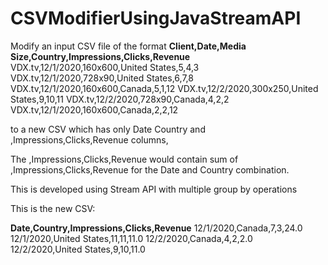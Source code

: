 # CSVModifierUsingJavaStreamAPI

Modify an input CSV file of the format **Client,Date,Media Size,Country,Impressions,Clicks,Revenue**
VDX.tv,12/1/2020,160x600,United States,5,4,3
VDX.tv,12/1/2020,728x90,United States,6,7,8
VDX.tv,12/1/2020,160x600,Canada,5,1,12
VDX.tv,12/2/2020,300x250,United States,9,10,11
VDX.tv,12/2/2020,728x90,Canada,4,2,2
VDX.tv,12/1/2020,160x600,Canada,2,2,12

to a new CSV which has only Date Country and ,Impressions,Clicks,Revenue columns,

The ,Impressions,Clicks,Revenue would contain sum of ,Impressions,Clicks,Revenue for the Date and Country combination.

This is developed using Stream API with multiple group by operations

This is the new CSV:

**Date,Country,Impressions,Clicks,Revenue**
12/1/2020,Canada,7,3,24.0
12/1/2020,United States,11,11,11.0
12/2/2020,Canada,4,2,2.0
12/2/2020,United States,9,10,11.0


